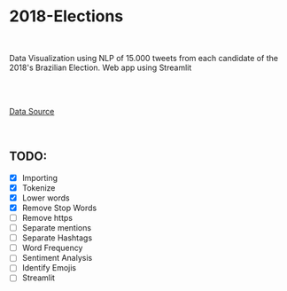 # 2018-Elections
<br>

Data Visualization using NLP of 15.000 tweets from each candidate of the 2018's Brazilian Election. Web app using Streamlit

<br><br>

[Data Source](https://github.com/RodrigoMenegat/o-que-15-mil-tweets-revelam-sobre-seu-candidato)


<br>

## TODO:

- [x] Importing
- [x] Tokenize
- [x] Lower words
- [x] Remove Stop Words
- [ ] Remove https
- [ ] Separate mentions
- [ ] Separate Hashtags
- [ ] Word Frequency
- [ ] Sentiment Analysis
- [ ] Identify Emojis
- [ ] Streamlit
